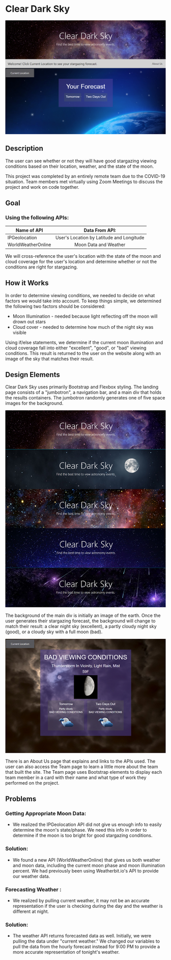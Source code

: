# Clear Dark Sky

![Landing page for Clear Dark Sky](./images/landingpage.png)

## Description
The user can see whether or not they will have good stargazing viewing conditions based on their location, weather, and the state of the moon.

This project was completed by an entirely remote team due to the COVID-19 situation.  Team members met virtually using Zoom Meetings to discuss the project and work on code together.

## Goal 
### Using the following APIs:
| Name of API           |Data From API:                              |
|-----------------------|:------------------------------------------:|
| IPGeolocation         | User's Location by Latitude and Longitude  |
| WorldWeatherOnline    | Moon Data and Weather                      |

We will cross-reference the user's location with the state of the moon and cloud coverage for the user's location and determine whether or not the conditions are right for stargazing.

## How it Works
In order to determine viewing conditions, we needed to decide on what factors we would take into account.  To keep things simple, we determined the following two factors should be considered:
* Moon Illumination - needed because light reflecting off the moon will drown out stars
* Cloud cover - needed to determine how much of the night sky was visible

Using if/else statements, we determine if the current moon illumination and cloud coverage fall into either "excellent", "good", or "bad" viewing conditions.  This result is returned to the user on the website along with an image of the sky that matches their result.

## Design Elements
Clear Dark Sky uses primarily Bootstrap and Flexbox styling.  The landing page consists of a "jumbotron", a navigation bar, and a main div that holds the results containers.  The jumbotron randomly generates one of five space images for the background.  

![The five possible background images](./images/banners.png)

The background of the main div is initially an image of the earth.  Once the user generates their stargazing forecast, the background will change to match their result: a clear night sky (excellent), a partly cloudy night sky (good), or a cloudy sky with a full moon (bad).  

![What the user will see for bad viewing conditions](./images/exampleBadView.png)

There is an About Us page that explains and links to the APIs used.  The user can also access the Team page to learn a little more about the team that built the site.  The Team page uses Bootstrap elements to display each team member in a card with their name and what type of work they performed on the project.

## Problems
### Getting Appropriate Moon Data:
* We realized the IPGeolocation API did not give us enough info to easily determine the moon's state/phase.  We need this info in order to determine if the moon is too bright for good stargazing conditions.

### Solution:
* We found a new API (WorldWeatherOnline) that gives us both weather and moon data, including the current moon phase and moon illumination percent.  We had previously been using Weatherbit.io's API to provide our weather data.

### Forecasting Weather :
* We realized by pulling current weather, it may not be an accurate representation if the user is checking during the day and the weather is different at night.

### Solution:
* The weather API returns forecasted data as well.  Initially, we were pulling the data under "current weather."  We changed our variables to pull the data from the hourly forecast instead for 9:00 PM to provide a more accurate representation of tonight's weather.

